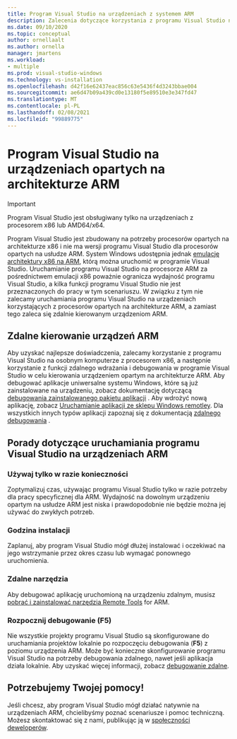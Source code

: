 ```yaml
---
title: Program Visual Studio na urządzeniach z systemem ARM
description: Zalecenia dotyczące korzystania z programu Visual Studio na urządzeniach z procesorami opartymi na architekturze ARM.
ms.date: 09/10/2020
ms.topic: conceptual
author: ornellaalt
ms.author: ornella
manager: jmartens
ms.workload:
- multiple
ms.prod: visual-studio-windows
ms.technology: vs-installation
ms.openlocfilehash: d42f16e62437eac856c63e5436f4d3243bbae004
ms.sourcegitcommit: ae6d47b09a439cd0e13180f5e89510e3e347fd47
ms.translationtype: MT
ms.contentlocale: pl-PL
ms.lasthandoff: 02/08/2021
ms.locfileid: "99889775"
---
```

# <a name="visual-studio-on-arm-powered-devices"></a>Program Visual Studio na urządzeniach opartych na architekturze ARM

> [!IMPORTANT]
> Program Visual Studio jest obsługiwany tylko na urządzeniach z procesorem x86 lub AMD64/x64.

Program Visual Studio jest zbudowany na potrzeby procesorów opartych na architekturze x86 i nie ma wersji programu Visual Studio dla procesorów opartych na usłudze ARM. System Windows udostępnia jednak [emulację architektury x86 na ARM](https://www.docs.microsoft.com/windows/uwp/porting/apps-on-arm-x86-emulation), którą można uruchomić w programie Visual Studio. Uruchamianie programu Visual Studio na procesorze ARM za pośrednictwem emulacji x86 poważnie ogranicza wydajność programu Visual Studio, a kilka funkcji programu Visual Studio nie jest przeznaczonych do pracy w tym scenariuszu. W związku z tym nie zalecamy uruchamiania programu Visual Studio na urządzeniach korzystających z procesorów opartych na architekturze ARM, a zamiast tego zaleca się zdalnie kierowanym urządzeniom ARM.

## <a name="remote-targeting-arm-devices"></a>Zdalne kierowanie urządzeń ARM
Aby uzyskać najlepsze doświadczenia, zalecamy korzystanie z programu Visual Studio na osobnym komputerze z procesorem x86, a następnie korzystanie z funkcji zdalnego wdrażania i debugowania w programie Visual Studio w celu kierowania urządzeniem opartym na architekturze ARM. Aby debugować aplikacje uniwersalne systemu Windows, które są już zainstalowane na urządzeniu, zobacz dokumentację dotyczącą [debugowania zainstalowanego pakietu aplikacji](../debugger/debug-installed-app-package.md) . Aby wdrożyć nową aplikację, zobacz [Uruchamianie aplikacji ze sklepu Windows remotley](../debugger/run-windows-store-apps-on-a-remote-machine.md). Dla wszystkich innych typów aplikacji zapoznaj się z dokumentacją [zdalnego debugowania](../debugger/remote-debugging.md) .

## <a name="tips-for-running-visual-studio-on-arm-devices"></a>Porady dotyczące uruchamiania programu Visual Studio na urządzeniach ARM

### <a name="use-only-when-needed"></a>Używaj tylko w razie konieczności
Zoptymalizuj czas, używając programu Visual Studio tylko w razie potrzeby dla pracy specyficznej dla ARM. Wydajność na dowolnym urządzeniu opartym na usłudze ARM jest niska i prawdopodobnie nie będzie można jej używać do zwykłych potrzeb.

### <a name="install-time"></a>Godzina instalacji
Zaplanuj, aby program Visual Studio mógł dłużej instalować i oczekiwać na jego wstrzymanie przez okres czasu lub wymagać ponownego uruchomienia.
 
### <a name="remote-tools"></a>Zdalne narzędzia
Aby debugować aplikację uruchomioną na urządzeniu zdalnym, musisz [pobrać i zainstalować narzędzia Remote Tools](../debugger/remote-debugging.md#download-and-install-the-remote-tools) for ARM.

### <a name="start-debugging-f5"></a>Rozpocznij debugowanie (F5)
Nie wszystkie projekty programu Visual Studio są skonfigurowane do uruchamiania projektów lokalnie po rozpoczęciu debugowania (**F5**) z poziomu urządzenia ARM. Może być konieczne skonfigurowanie programu Visual Studio na potrzeby debugowania zdalnego, nawet jeśli aplikacja działa lokalnie. Aby uzyskać więcej informacji, zobacz [debugowanie zdalne](../debugger/remote-debugging.md).

## <a name="we-need-your-help"></a>Potrzebujemy Twojej pomocy!
Jeśli chcesz, aby program Visual Studio mógł działać natywnie na urządzeniach ARM, chcielibyśmy poznać scenariusze i pomoc techniczną. Możesz skontaktować się z nami, publikując ją w [społeczności deweloperów](https://developercommunity.visualstudio.com/idea/1161018/native-arm-support-for-visual-studio.html).
